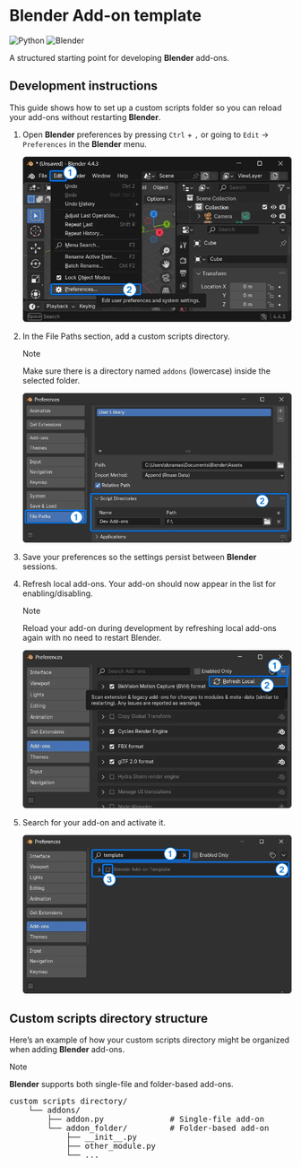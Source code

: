 # Blender Add-on template

![Python](https://img.shields.io/badge/Python-3.13+-3776AB?logo=python&logoColor=white)
![Blender](https://img.shields.io/badge/Blender-4.4.3+-F5792A?logo=blender&logoColor=white)

A structured starting point for developing **Blender** add-ons.

## Development instructions

This guide shows how to set up a custom scripts folder so you can reload your
add-ons without restarting **Blender**.

1. Open **Blender** preferences by pressing `Ctrl` + `,` or going to `Edit` →
`Preferences` in the **Blender** menu.

    <p align="center">
        <img src="docs/media/blender_addon_01.webp" alt="Open preferences">
    </p>

2. In the File Paths section, add a custom scripts directory.

    > [!NOTE]
    Make sure there is a directory named 
    `addons` (lowercase) inside the selected folder.

    <p align="center">
        <img src="docs/media/blender_addon_02.webp" alt="Add scripts directory">
    </p>

3. Save your preferences so the settings persist between **Blender** sessions.

4. Refresh local add-ons. Your add-on should now appear in the list for enabling/disabling.

    > [!NOTE]
    Reload your add-on during development by refreshing local add-ons again with no need to restart Blender.

    <p align="center">
        <img src="docs/media/blender_addon_03.webp" alt="Refresh add-ons list">
    </p>

5. Search for your add-on and activate it.

    <p align="center">
    <img src="docs/media/blender_addon_04.webp" alt="Activate add-on">
    </p>

## Custom scripts directory structure

Here’s an example of how your custom scripts directory might be organized when adding **Blender** add-ons.

> [!NOTE]
**Blender** supports both single-file and folder-based add-ons.

<pre>
custom scripts directory/
    └── addons/
        ├── addon.py              # Single-file add-on
        └── addon_folder/         # Folder-based add-on
            ├── __init__.py
            ├── other_module.py
            └── ...
</pre>
